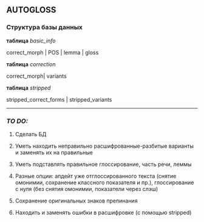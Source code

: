 ## AUTOGLOSS

### Структура базы данных

**таблица** *basic_info*

correct_morph | POS | lemma | gloss

**таблица** *correction*

correct_morph| variants

**таблица** *stripped*

stripped_correct\_forms | stripped_variants
__________

### *TO DO:*

1. Сделать БД

2. Уметь находить неправильно расшифрованные-разбитые варианты и заменять их на правильные

3. Уметь подставлять правильное глоссирование, часть речи, леммы

4. Разные опции: апдейт уже отглоссированного текста (снятие омонимии, сохранение классного показателя и пр.), глоссирование с нуля (без снятия омонимии, показатели через слэш)

5. Сохранение оригинальных знаков препинания 

6. Находить и заменять ошибки в расшифровке (c помощью stripped)
